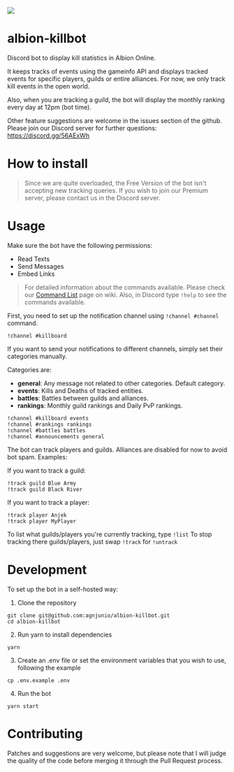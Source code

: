 ![](https://img.shields.io/discord/738365346855256107?label=Discord&logo=Discord&style=social)

# albion-killbot

Discord bot to display kill statistics in Albion Online.

It keeps tracks of events using the gameinfo API and displays tracked events for specific players, guilds or entire alliances. For now, we only track kill events in the open world.

Also, when you are tracking a guild, the bot will display the monthly ranking every day at 12pm (bot time).

Other feature suggestions are welcome in the issues section of the github. Please join our Discord server for further questions: https://discord.gg/56AExWh

# How to install

> Since we are quite overloaded, the Free Version of the bot isn't accepting new tracking queries. If you wish to join our Premium server, please contact us in the Discord server.

# Usage

Make sure the bot have the following permissions:

- Read Texts
- Send Messages
- Embed Links

> For detailed information about the commands available. Please check our [Command List](https://github.com/agnjunio/albion-killbot/wiki/Command-List) page on wiki.
> Also, in Discord type `!help` to see the commands available.

First, you need to set up the notification channel using `!channel #channel` command.

```
!channel #killboard
```

If you want to send your notifications to different channels, simply set their categories manually.

Categories are:

* **general**: Any message not related to other categories. Default category.
* **events**: Kills and Deaths of tracked entities.
* **battles**: Battles between guilds and alliances.
* **rankings**: Monthly guild rankings and Daily PvP rankings.

```
!channel #killboard events
!channel #rankings rankings
!channel #battles battles
!channel #announcements general
```

The bot can track players and guilds. Alliances are disabled for now to avoid bot spam. Examples:

If you want to track a guild:

```
!track guild Blue Army
!track guild Black River
```

If you want to track a player:

```
!track player Anjek
!track player MyPlayer
```

To list what guilds/players you're currently tracking, type `!list`
To stop tracking there guilds/players, just swap `!track` for `!untrack`

# Development

To set up the bot in a self-hosted way:

1. Clone the repository
```
git clone git@github.com:agnjunio/albion-killbot.git
cd albion-killbot
```

2. Run yarn to install dependencies
```
yarn
```

3. Create an .env file or set the environment variables that you wish to use, following the example
```
cp .env.example .env
```

4. Run the bot
```
yarn start
```

# Contributing

Patches and suggestions are very welcome, but please note that I will judge the quality of the code before merging it through the Pull Request process.

